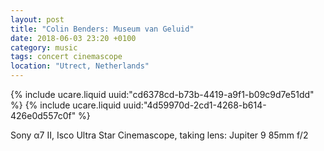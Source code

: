 ```yaml
---
layout: post
title: "Colin Benders: Museum van Geluid"
date: 2018-06-03 23:20 +0100
category: music
tags: concert cinemascope
location: "Utrect, Netherlands"
---
```


{% include ucare.liquid uuid:"cd6378cd-b73b-4419-a9f1-b09c9d7e51dd" %}
{% include ucare.liquid uuid:"4d59970d-2cd1-4268-b614-426e0d557c0f" %}

Sony α7 II, Isco Ultra Star Cinemascope, taking lens: Jupiter 9 85mm f/2